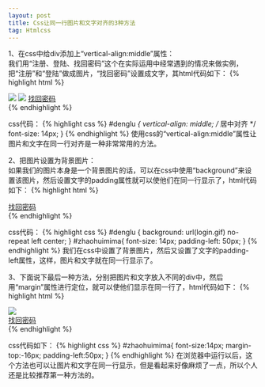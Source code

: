 ```yaml
---
layout: post
title: Css让同一行图片和文字对齐的3种方法
tag: Htmlcss
---
```


1、在css中给div添加上“vertical-align:middle”属性：<br>
   我们用“注册、登陆、找回密码”这个在实际运用中经常遇到的情况来做实例，把“注册”和“登陆”做成图片，“找回密码”设置成文字，其html代码如下：
{% highlight html %}
<div id="denglu">
	<img src="reg.gif">
	<img src="login.gif">
	<a href="#">找回密码</a>
</div>
{% endhighlight %}

css代码：
{% highlight css %}
#denglu *{
  vertical-align: middle;   /* 居中对齐 */
  font-size: 14px;
}
{% endhighlight %}
使用css的“vertical-align:middle”属性让图片和文字在同一行对齐是一种非常常用的方法。


2、把图片设置为背景图片：<br>
如果我们的图片本身是一个背景图片的话，可以在css中使用“background”来设置该图片，然后设置文字的padding属性就可以使他们在同一行显示了，html代码如下：
{% highlight html %}
<div id="denglu">
	<div id="zhaohuimima"><a href="#">找回密码</a></div>
</div>
{% endhighlight %}
    
css代码：
{% highlight css %}
#denglu {
	background: url(login.gif) no-repeat left center; 
}
#zhaohuimima{
	font-size: 14px;
	padding-left: 50px;
}
{% endhighlight %}
我们在css中设置了背景图片，然后又设置了文字的padding-left属性，这样，图片和文字就在同一行显示了。


3、下面说下最后一种方法，分别把图片和文字放入不同的div中，然后用“margin”属性进行定位，就可以使他们显示在同一行了，html代码如下：
{% highlight html %}
<div id="denglu">
	<div id="zhuce"> <img src="reg.gif"/>
	<div id="zhaohuimima"><a href="#">找回密码</a></div>
</div>
{% endhighlight %}
   
css代码如下：
{% highlight css %}
#zhaohuimima{
	font-size:14px;
	margin-top:-16px;
	padding-left:50px;
}
{% endhighlight %}
在浏览器中运行以后，这个方法也可以让图片和文字在同一行显示，但是看起来好像麻烦了一点，所以个人还是比较推荐第一种方法的。
